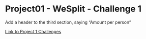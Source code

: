 # Project01 - WeSplit - Challenge 1

Add a header to the third section, saying “Amount per person”

[Link to Project 1 Challenges](https://www.hackingwithswift.com/books/ios-swiftui/wesplit-wrap-up)

